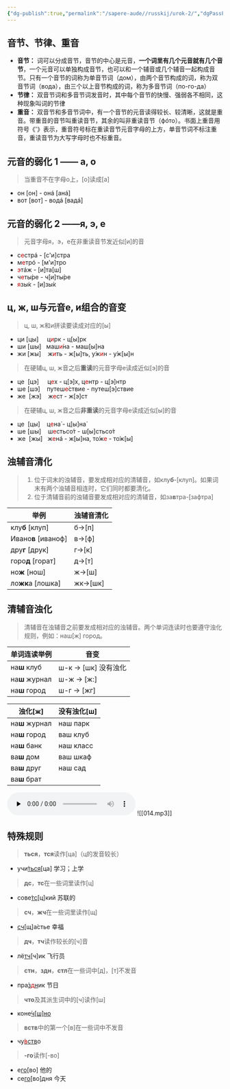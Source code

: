 ```yaml
---
{"dg-publish":true,"permalink":"/sapere-aude//russkij/urok-2/","dgPassFrontmatter":true}
---
```


## 音节、节律、重音
- **音节：** 词可以分成音节，音节的中心是元音，**一个词里有几个元音就有几个音节**，一个元音可以单独构成音节，也可以和一个辅音或几个辅音一起构成音节。只有一个音节的词称为单音节词（дом），由两个音节构成的词，称为双音节词（вода），由三个以上音节构成的词，称为多音节词（по-го-да）
- **节律：** 双音节词和多音节词发音时，其中每个音节的快慢、强弱各不相同，这种现象叫词的节律
- **重音：** 双音节和多音节词中，有一个音节的元音读得较长、较清晰，这就是重音。带重音的音节叫重读音节，其余的叫非重读音节（фóто）。书面上重音用符号《'》表示，重音符号标在重读音节元音字母的上方，单音节词不标注重音，重读音节为大写字母时也不标重音。

## 元音的弱化 1 —— a, o
> 当重音不在字母o上，[o]读成[a]

- он [он]  -  онá [анá]
- вот [вот]  -  водá [вадá]

## 元音的弱化 2 ——я, э, е
> 元音字母я，э，е在非重读音节发近似[и]的音

- с<font color="#c00000">е</font>стрá - [с'и]стра
- м<font color="#c00000">е</font>трó - [м'и]тро
- <font color="#c00000">э</font>тáж - [и]та[ш]
- ч<font color="#c00000">е</font>ты́ре - ч[и]ты́ре
- <font color="#c00000">я</font>зы́к - [и]зы́к

## ц, ж, ш与元音е, и组合的音变
> ц, ш, ж和и拼读要读成对应的[ы]

- ци [цы]     ц<font color="#c00000">и</font>рк - ц[ы]рк
- ши [шы]    маш<font color="#c00000">и́</font>на - маш[ы]на
- жи [жы]    ж<font color="#c00000">и</font>ть - ж[ы]ть, у́ж<font color="#c00000">и</font>н - у́ж[ы]н

> 在硬辅ц, ш, ж音之后**重读**的元音字母е读成近似[э]的音

- це  [цэ]     ц<font color="#c00000">е</font>х - ц[э]х, ц<font color="#c00000">е</font>нтр - ц[э]нтр
- ше [шэ]     путеш<font color="#c00000">е́</font>ствие - путеш[э]ствие
- же  [жэ]    ж<font color="#c00000">е</font>ст - ж[э]ст

> 在硬辅ц, ш, ж音之后**非重读**的元音字母е读成近似[ы]的音

- це  [цы]    ц<font color="#c00000">е</font>на́ - ц[ы]на́
- ше [шы]    ш<font color="#c00000">е</font>стьсо́т - ш[ы]стьсо́т
- же  [жы]   ж<font color="#c00000">е</font>нá  -  ж[ы]на, то́ж<font color="#c00000">е</font> - то́ж[ы]

## 浊辅音清化

> 1. 位于词末的浊辅音，要发成相对应的清辅音，如клу**б**-[клуп]。如果词末有两个浊辅音相连时，它们同时都要清化。
> 2. 位于清辅音前的浊辅音要发成相对应的清辅音，如за**в**тра-[зафтра]

| 举例            | 浊辅音清化 |
| --------------- | ---------- |
| клу**б** [клуп]     | б→[п]      |
| Ивано**в** [иваноф] | в→[ф]      |
| дру**г** [друк]     | г→[к]      |
| горо**д** [горат]   | д→[т]      |
| но**ж** [нош]       | ж→[ш]      |
| ло**жк**а [лошка]   | жк→[шк]    |

## 清辅音浊化
> 清辅音在浊辅音之前要发成相对应的浊辅音。两个单词连读时也要遵守浊化规则，例如：наш[ж] город。

| 单词连读举例  | 音变                   |
| ------------ | --------------------- |
| на**ш** клуб     | ш-к → [шк]   没有浊化  |
| на**ш** журнал   | ш-ж → [ж:]            |
| на**ш** город    | ш-г → [жг]            |

| 浊化[ж]    | 没有浊化[ш] |
| ---------- | ----------- |
| на**ш** журнал | наш парк    |
| на**ш** город  | ваш клуб    |
| на**ш** банк   | наш класс   |
| ва**ш** дом    | ваш шкаф    |
| ва**ш** друг   | наш сад     |
| ва**ш** брат   |             |

<audio id="audio" controls="" preload="none">
<source id="mp3" src="https://huangyahui.com/img/user/TARDIS/Assets/2023/014.mp3">
</audio>
![[014.mp3]]

## 特殊规则

> **ться**，**тся**读作[ца]（ц的发音较长）
- учи́<u>ться</u>[ца] 学习；上学

> **дс**，**тс**在一些词里读作[ц]
- сове́<u>тс</u>[ц]кий 苏联的

> **сч**，**жч**在一些词里读作[щ]
- <u>сч</u>[щ]а́стье 幸福

> **дч**，**тч**读作较长的[ч]音
- лё<u>тч</u>[ч]ик 飞行员

> **стн**，**здн**，**стл**在一些词中[д]，[т]不发音
- пра́<u>з<font color="#c00000">д</font>н</u>ик 节日

> **что**及其派生词中的[ч]读作[ш]
- коне́<u>ч[ш]но</u>

> **вств**中的第一个[в]在一些词中不发音
- чу́<u><font color="#c00000">в</font>ств</u>о

> **-го**读作[-во]
- е<u>го́</u>[во] 他的
- се<u>го́</u>[во]дня 今天

